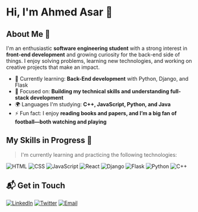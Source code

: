 # Hi, I'm Ahmed Asar 👋

## About Me 🚀

I'm an enthusiastic **software engineering student** with a strong interest in **front-end development** and growing curiosity for the back-end side of things. I enjoy solving problems, learning new technologies, and working on creative projects that make an impact.

- 🌱 Currently learning: **Back-End development** with Python, Django, and Flask
- 🔭 Focused on: **Building my technical skills and understanding full-stack development**
- 🌍 Languages I'm studying: **C++, JavaScript, Python, and Java**
- ⚡ Fun fact: I enjoy **reading books and papers, and I’m a big fan of football—both watching and playing**

## My Skills in Progress 🧠

> I'm currently learning and practicing the following technologies:

![HTML](https://img.shields.io/badge/-HTML-E34F26?style=flat-square&logo=html5&logoColor=white)
![CSS](https://img.shields.io/badge/-CSS-1572B6?style=flat-square&logo=css3&logoColor=white)
![JavaScript](https://img.shields.io/badge/-JavaScript-F7DF1E?style=flat-square&logo=javascript&logoColor=black)
![React](https://img.shields.io/badge/-React-61DAFB?style=flat-square&logo=react&logoColor=black)
![Django](https://img.shields.io/badge/Django-092E20?style=flat-square&logo=django&logoColor=white)
![Flask](https://img.shields.io/badge/Flask-000000?style=flat-square&logo=flask&logoColor=white)
![Python](https://img.shields.io/badge/Python-3776AB?style=flat-square&logo=python&logoColor=white)
![C++](https://img.shields.io/badge/C++-00599C?style=flat-square&logo=c%2B%2B&logoColor=white)

## 📬 Get in Touch

[![LinkedIn](https://img.shields.io/badge/LinkedIn-0A66C2?style=flat-square&logo=linkedin&logoColor=white)](https://www.linkedin.com/in/ahmed-asar-466aa5283/)
[![Twitter](https://img.shields.io/badge/Twitter-1DA1F2?style=flat-square&logo=twitter&logoColor=white)](https://twitter.com/AhmedAsar22)
[![Email](https://img.shields.io/badge/Email-ahmedasar22@outlook.com-D14836?style=flat-square&logo=gmail&logoColor=white)](mailto:ahmedasar22@outlook.com)
